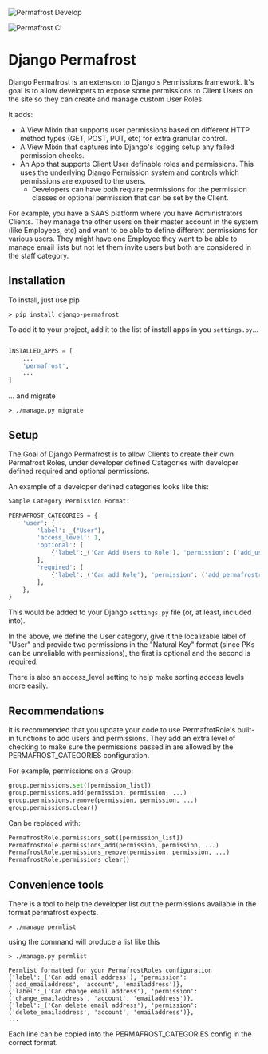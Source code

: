 ![Permafrost Develop](https://github.com/renderbox/django-permafrost/workflows/Permafrost%20Develop/badge.svg)

![Permafrost CI](https://github.com/renderbox/django-permafrost/workflows/Permafrost%20CI/badge.svg)

# Django Permafrost

Django Permafrost is an extension to Django's Permissions framework. It's goal is to allow developers to expose some permissions to Client Users on the site so they can create and manage custom User Roles.

It adds:

- A View Mixin that supports user permissions based on different HTTP method types (GET, POST, PUT, etc) for extra granular control.
- A View Mixin that captures into Django's logging setup any failed permission checks.
- An App that supports Client User definable roles and permissions. This uses the underlying Django Permission system and controls which permissions are exposed to the users.
  - Developers can have both require permissions for the permission classes or optional permission that can be set by the Client.

For example, you have a SAAS platform where you have Administrators Clients. They manage the other users on their master account in the system (like Employees, etc) and want to be able to define different permissions for various users. They might have one Employee they want to be able to manage email lists but not let them invite users but both are considered in the staff category.

## Installation

To install, just use pip

```shell
> pip install django-permafrost
```

To add it to your project, add it to the list of install apps in you `settings.py`...

```python

INSTALLED_APPS = [
    ...
    'permafrost',
    ...
]
```

... and migrate

```shell
> ./manage.py migrate
```

## Setup

The Goal of Django Permafrost is to allow Clients to create their own Permafrost Roles, under developer defined Categories with developer defined required and optional permissions.

An example of a developer defined categories looks like this:

```python
Sample Category Permission Format:

PERMAFROST_CATEGORIES = {
    'user': {
        'label': _("User"),
        'access_level': 1,
        'optional': [
            {'label':_('Can Add Users to Role'), 'permission': ('add_user_to_role', 'permafrost', 'permafrostrole')},
        ],
        'required': [
            {'label':_('Can add Role'), 'permission': ('add_permafrostrole', 'permafrost', 'permafrostrole')},
        ],
    },
}
```

This would be added to your Django `settings.py` file (or, at least, included into).

In the above, we define the User category, give it the localizable label of "User" and provide two permissions in the "Natural Key" format (since PKs can be unreliable with permissions), the first is optional and the second is required.

There is also an access_level setting to help make sorting access levels more easily.

## Recommendations

It is recommended that you update your code to use PermafrotRole's built-in functions to add users and permissions. They add an extra level of checking to make sure the permissions passed in are allowed by the PERMAFROST_CATEGORIES configuration.

For example, permissions on a Group:

```python
group.permissions.set([permission_list])
group.permissions.add(permission, permission, ...)
group.permissions.remove(permission, permission, ...)
group.permissions.clear()
```

Can be replaced with:

```python
PermafrostRole.permissions_set([permission_list])
PermafrostRole.permissions_add(permission, permission, ...)
PermafrostRole.permissions_remove(permission, permission, ...)
PermafrostRole.permissions_clear()
```

## Convenience tools

There is a tool to help the developer list out the permissions available in the format permafrost expects.

```shell
> ./manage permlist
```

using the command will produce a list like this

```shell
> ./manage.py permlist

Permlist formatted for your PermafrostRoles configuration
{'label':_('Can add email address'), 'permission': ('add_emailaddress', 'account', 'emailaddress')},
{'label':_('Can change email address'), 'permission': ('change_emailaddress', 'account', 'emailaddress')},
{'label':_('Can delete email address'), 'permission': ('delete_emailaddress', 'account', 'emailaddress')},
...
```

Each line can be copied into the PERMAFROST_CATEGORIES config in the correct format.
